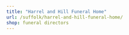 ```yaml
---
title: "Harrel and Hill Funeral Home"
url: /suffolk/harrel-and-hill-funeral-home/
shop: funeral directors
---
```

